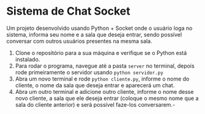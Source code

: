 # Sistema de Chat Socket
Um projeto desenvolvido usando Python + Socket onde o usuário loga no sistema, informa seu nome e a sala que deseja entrar, sendo possível conversar com outros usuários presentes na mesma sala.

1. Clone o repositório para a sua máquina e verifique se o Python está instalado.
2. Para rodar o programa, navegue até a pasta `server` no terminal, depois rode primeiramente o servidor usando `python servidor.py`
3. Abra um novo terminal e rode `python cliente.py`, informe o nome do cliente, o nome da sala que deseja entrar e aparecerá um chat.
4. Abra um outro terminal e adicione outro cliente, informe o nome desse novo cliente, a sala que ele deseja entrar (coloque o mesmo nome que a sala do cliente anterior) e será possível faze-los conversarem.-
